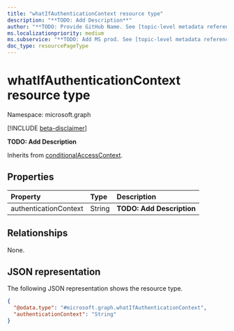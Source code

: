 ```yaml
---
title: "whatIfAuthenticationContext resource type"
description: "**TODO: Add Description**"
author: "**TODO: Provide GitHub Name. See [topic-level metadata reference](https://aka.ms/msgo?pagePath=Document-APIs/Guidelines/Metadata)**"
ms.localizationpriority: medium
ms.subservice: "**TODO: Add MS prod. See [topic-level metadata reference](https://aka.ms/msgo?pagePath=Document-APIs/Guidelines/Metadata)**"
doc_type: resourcePageType
---
```


# whatIfAuthenticationContext resource type

Namespace: microsoft.graph

[!INCLUDE [beta-disclaimer](../../includes/beta-disclaimer.md)]

**TODO: Add Description**


Inherits from [conditionalAccessContext](../resources/conditionalaccesscontext.md).

## Properties
|Property|Type|Description|
|:---|:---|:---|
|authenticationContext|String|**TODO: Add Description**|

## Relationships
None.

## JSON representation
The following JSON representation shows the resource type.
<!-- {
  "blockType": "resource",
  "@odata.type": "microsoft.graph.whatIfAuthenticationContext"
}
-->
``` json
{
  "@odata.type": "#microsoft.graph.whatIfAuthenticationContext",
  "authenticationContext": "String"
}
```

